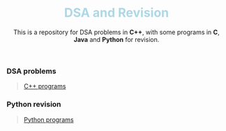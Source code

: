 <div align="center">
<h1 style="color: lightblue">DSA and Revision</h1>
<p>This is a repository for DSA problems in <b>C++</b>, with some programs in <b>C</b>, <b>Java</b> and <b>Python</b> for revision.</p>
</div>
<br>
 
### DSA problems
> [C++ programs](Cpp)

### Python revision
> [Python programs](Python)
